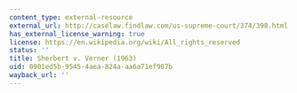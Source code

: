 ```yaml
---
content_type: external-resource
external_url: http://caselaw.findlaw.com/us-supreme-court/374/398.html
has_external_license_warning: true
license: https://en.wikipedia.org/wiki/All_rights_reserved
status: ''
title: Sherbert v. Verner (1963)
uid: 0901ed5b-9545-4aea-824a-aa6a71ef987b
wayback_url: ''
---
```

